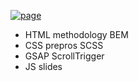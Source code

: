 [![page](https://img.shields.io/badge/Emily_Resort-VISIT_SITE_PAGE-475263?style=for-the-badge&logo=accenture)](https://webbygi.github.io/Emily-resort/)


- HTML methodology BEM
- CSS prepros SCSS
- GSAP ScrollTrigger
- JS slides

